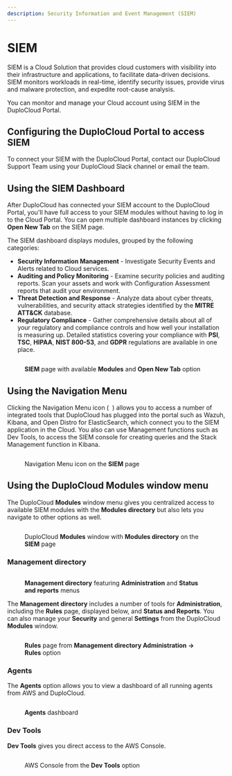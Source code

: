 ```yaml
---
description: Security Information and Event Management (SIEM)
---
```


# SIEM

SIEM is a Cloud Solution that provides cloud customers with visibility into their infrastructure and applications, to facilitate data-driven decisions. SIEM monitors workloads in real-time, identify security issues, provide virus and malware protection, and expedite root-cause analysis.

You can monitor and manage your Cloud account using SIEM in the DuploCloud Portal.

## Configuring the DuploCloud Portal to access SIEM

To connect your  SIEM with the DuploCloud Portal, contact our DuploCloud Support Team using your DuploCloud Slack channel or email the team.

## Using the SIEM Dashboard

After DuploCloud has connected your SIEM account to the DuploCloud Portal, you'll have full access to your SIEM modules without having to log in to the Cloud Portal. You can open multiple dashboard instances by clicking **Open New Tab** on the SIEM page.

The SIEM dashboard displays modules, grouped by the following categories:

* **Security Information Management** - Investigate Security Events and Alerts related to Cloud services.
* **Auditing and Policy Monitoring** - Examine security policies and auditing reports. Scan your assets and work with Configuration Assessment reports that audit your environment.
* **Threat Detection and Response** - Analyze data about cyber threats, vulnerabilities, and security attack strategies identified by the **MITRE ATT\&CK** database.
* **Regulatory Compliance** - Gather comprehensive details about all of your regulatory and compliance controls and how well your installation is measuring up. Detailed statistics covering your compliance with **PSI**, **TSC**, **HIPAA**, **NIST 800-53**, and **GDPR** regulations are available in one place.

<figure><img src="../.gitbook/assets/SIEM_1.png" alt=""><figcaption><p><strong>SIEM</strong> page with available <strong>Modules</strong> and <strong>Open New Tab</strong> option</p></figcaption></figure>

## Using the Navigation Menu

Clicking the Navigation Menu icon ( <img src="../.gitbook/assets/menu_three-lines (1).png" alt="" data-size="line"> ) allows you to access a number of integrated tools that DuploCloud has plugged into the portal such as Wazuh, Kibana, and Open Distro for ElasticSearch, which connect you to the SIEM application in the Cloud. You also can use Management functions such as Dev Tools, to access the SIEM console for creating queries and the Stack Management function in Kibana.&#x20;

<div align="left">

<figure><img src="../.gitbook/assets/SIEM_2.png" alt=""><figcaption><p>Navigation Menu icon on the <strong>SIEM</strong> page</p></figcaption></figure>

</div>

## Using the DuploCloud Modules window menu

The DuploCloud **Modules** window menu gives you centralized access to available SIEM modules with the **Modules directory** but also lets you navigate to other options as well.

<figure><img src="../.gitbook/assets/SIEM_3.png" alt=""><figcaption><p>DuploCloud <strong>Modules</strong> window with <strong>Modules directory</strong> on the <strong>SIEM</strong> page</p></figcaption></figure>

### Management directory

<figure><img src="../.gitbook/assets/SIEM_Management.png" alt=""><figcaption><p><strong>Management directory</strong> featuring <strong>Administration</strong> and <strong>Status and reports</strong> menus</p></figcaption></figure>

The **Management directory** includes a number of tools for **Administration**, including the **Rules** page, displayed below, and **Status and Reports**. You can also manage your **Security** and general **Settings** from the DuploCloud **Modules** window.

<figure><img src="../.gitbook/assets/SIEM_Rules.png" alt=""><figcaption><p><strong>Rules</strong> page from <strong>Management directory Administration</strong> <strong>-> Rules</strong> option</p></figcaption></figure>

### Agents&#x20;

The **Agents** option allows you to view a dashboard of all running agents from AWS and DuploCloud.&#x20;

<figure><img src="../.gitbook/assets/SIEM_Agents.png" alt=""><figcaption><p><strong>Agents</strong> dashboard</p></figcaption></figure>

### Dev Tools

**Dev Tools** gives you direct access to the AWS Console.&#x20;

<figure><img src="../.gitbook/assets/SIEM_Dev_Tools.png" alt=""><figcaption><p>AWS Console from the <strong>Dev Tools</strong> option</p></figcaption></figure>
